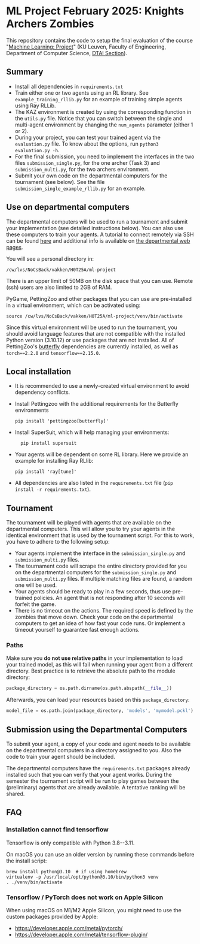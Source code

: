 
# ML Project February 2025: Knights Archers Zombies

This repository contains the code to setup the final evaluation of the course "[Machine Learning: Project](https://onderwijsaanbod.kuleuven.be/syllabi/e/H0T25AE.htm)" (KU Leuven, Faculty of Engineering, Department of Computer Science, [DTAI Section](https://dtai.cs.kuleuven.be)).


## Summary

- Install all dependencies in `requirements.txt`
- Train either one or two agents using an RL library. See `example_training_rllib.py` for an example of training simple agents using Ray RLLib.
- The KAZ environment is created by using the corresponding function in the `utils.py` file. Notice that you can switch between the single and multi-agent environment by changing the `num_agents` parameter (either 1 or 2).
- During your project, you can test your trained agent via the `evaluation.py` file. To know about the options, run `python3 evaluation.py -h`.
- For the final submission, you need to implement the interfaces in the two files `submission_single.py`, for the one archer (Task 3) and `submission_multi.py`, for the two archers environment. 
- Submit your own code on the departmental computers for the tournament (see below). See the file `submission_single_example_rllib.py` for an example.



## Use on departmental computers

The departmental computers will be used to run a tournament and submit your implementation (see detailed instructions below). You can also use these computers to train your agents. A tutorial to connect remotely via SSH can be found [here](2023-2024/ssh.md) and additional info is available on [the departmental web pages](https://system.cs.kuleuven.be/cs/system/wegwijs/computerklas/index-E.shtml).

You will see a personal directory in:

```
/cw/lvs/NoCsBack/vakken/H0T25A/ml-project
```

There is an upper limit of 50MB on the disk space that you can use. Remote (ssh) users are also limited to 2GB of RAM.

PyGame, PettingZoo and other packages that you can use are pre-installed in a virtual environment, which can be activated using:

```
source /cw/lvs/NoCsBack/vakken/H0T25A/ml-project/venv/bin/activate
```

Since this virtual environment will be used to run the tournament, you should avoid language features that are not compatible with the installed Python version (3.10.12) or use packages that are not installed. All of PettingZoo's [butterfly](https://pettingzoo.farama.org/content/basic_usage/) dependencies are currently installed, as well as `torch==2.2.0` and `tensorflow==2.15.0`.

## Local installation

- It is recommended to use a newly-created virtual environment to avoid dependency conflicts.


- Install Pettingzoo with the additional requirements for the Butterfly environments

    ```
    pip install 'pettingzoo[butterfly]'
    ```
- Install SuperSuit, which will help managing your environments:

  ```
    pip install supersuit
    ```

        

- Your agents will be dependent on some RL library. Here we provide an example for installing Ray RLlib:
    
    ```
    pip install 'ray[tune]'
    ```

- All dependencies are also listed in the `requirements.txt` file (`pip install -r requirements.txt`).


## Tournament

The tournament will be played with agents that are available on the departmental computers. This will allow you to try your agents in the identical environment that is used by the tournament script. For this to work, you have to adhere to the following setup:

- Your agents implement the interface in the `submission_single.py`  and `submission_multi.py` files.
- The tournament code will scrape the entire directory provided for you on the departmental computers for the `submission_single.py` and `submission_multi.py`  files. If multiple matching files are found, a random one will be used.
- Your agents should be ready to play in a few seconds, thus use pre-trained policies. An agent that is not responding after 10 seconds will forfeit the game.
- There is no timeout on the actions. The required speed is defined by the zombies that
move down. Check your code on the departmental computers to get an idea of how fast your
code runs. Or implement a timeout yourself to guarantee fast enough actions.

### Paths

Make sure you **do not use relative paths** in your implementation to load your trained model, as this will fail when running your agent from a different directory. Best practice is to retrieve the absolute path to the module directory:

```python
package_directory = os.path.dirname(os.path.abspath(__file__))
```

Afterwards, you can load your resources based on this `package_directory`:

```python
model_file = os.path.join(package_directory, 'models', 'mymodel.pckl')
```

## Submission using the Departmental Computers

To submit your agent, a copy of your code and agent needs to be available on the departmental computers in a directory assigned to you. Also the code to train your agent should be included.

The departmental computers have the `requirements.txt` packages already installed such that you can verify that your agent works. During the semester the tournament script will be run to play games between the (preliminary) agents that are already available. A tentative ranking will be shared.


## FAQ

### Installation cannot find tensorflow

Tensorflow is only compatible with Python 3.8--3.11.

On macOS you can use an older version by running these commands before the install script:

```
brew install python@3.10  # if using homebrew
virtualenv -p /usr/local/opt/python@3.10/bin/python3 venv
. ./venv/bin/activate
```

### Tensorflow / PyTorch does not work on Apple Silicon

When using macOS on M1/M2 Apple Silicon, you might need to use the custom packages provided by Apple:

- https://developer.apple.com/metal/pytorch/
- https://developer.apple.com/metal/tensorflow-plugin/

